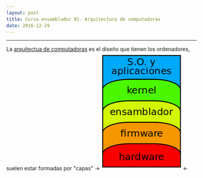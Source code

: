 ```yaml
---
layout: post
title: Curso ensamblador 01. Arquitectura de computadoras    
date: 2016-12-29
---
```

--------------------
La [arquitectua de computadoras](https://es.wikipedia.org/wiki/Arquitectura_de_computadoras) es el diseño que tienen los ordenadores, suelen estar formadas por "capas"
->![](/images/capas-arquitectura-computadoras.png)<-
